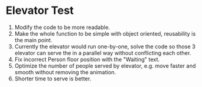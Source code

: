# Elevator Test
1. Modify the code to be more readable.
2. Make the whole function to be simple with object oriented, reusability is the main point.
3. Currently the elevator would run one-by-one, solve the code so those 3 elevator can serve the in a parallel way without conflicting each other.
4. Fix incorrect Person floor position with the "Waiting" text.
5. Optimize the number of people served by elevator, e.g. move faster and smooth without removing the animation.
6. Shorter time to serve is better.
